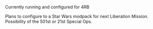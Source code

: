 Currently running and configured for 4RB

Plans to configure to a Star Wars modpack for next Liberation Mission.
Possibility of the 501st or 21st Special Ops.